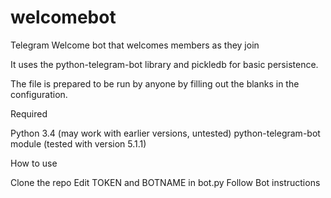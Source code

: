 # welcomebot
Telegram Welcome bot that welcomes members as they join

It uses the python-telegram-bot library and pickledb for basic persistence.

The file is prepared to be run by anyone by filling out the blanks in the configuration. 

Required

Python 3.4 (may work with earlier versions, untested)
python-telegram-bot module (tested with version 5.1.1)

How to use

Clone the repo
Edit TOKEN and BOTNAME in bot.py
Follow Bot instructions
